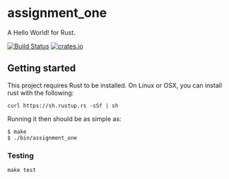 # assignment_one

A Hello World! for Rust.

[![Build Status](https://travis-ci.org/yngtodd/assignment_one.svg?branch=master)](https://travis-ci.org/yngtodd/assignment_one)
[![crates.io](https://img.shields.io/crates/v/assignment_one.svg)](https://crates.io/crates/assignment_one)

## Getting started

This project requires Rust to be installed. On Linux or OSX, you can install rust with the following: 

```console
curl https://sh.rustup.rs -sSf | sh
```

Running it then should be as simple as:

```console
$ make
$ ./bin/assignment_one
```

### Testing

``make test``
